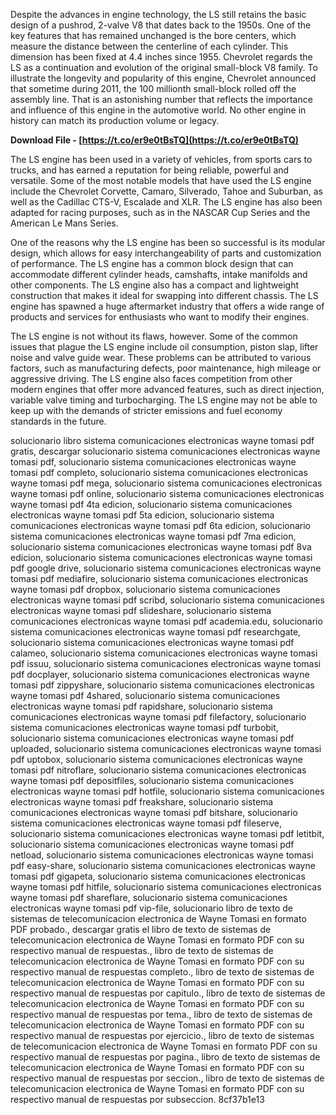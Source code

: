 Despite the advances in engine technology, the LS still retains the basic design of a pushrod, 2-valve V8 that dates back to the 1950s. One of the key features that has remained unchanged is the bore centers, which measure the distance between the centerline of each cylinder. This dimension has been fixed at 4.4 inches since 1955. Chevrolet regards the LS as a continuation and evolution of the original small-block V8 family. To illustrate the longevity and popularity of this engine, Chevrolet announced that sometime during 2011, the 100 millionth small-block rolled off the assembly line. That is an astonishing number that reflects the importance and influence of this engine in the automotive world. No other engine in history can match its production volume or legacy.
 
**Download File - [https://t.co/er9e0tBsTQ](https://t.co/er9e0tBsTQ)**


  
The LS engine has been used in a variety of vehicles, from sports cars to trucks, and has earned a reputation for being reliable, powerful and versatile. Some of the most notable models that have used the LS engine include the Chevrolet Corvette, Camaro, Silverado, Tahoe and Suburban, as well as the Cadillac CTS-V, Escalade and XLR. The LS engine has also been adapted for racing purposes, such as in the NASCAR Cup Series and the American Le Mans Series.
  
One of the reasons why the LS engine has been so successful is its modular design, which allows for easy interchangeability of parts and customization of performance. The LS engine has a common block design that can accommodate different cylinder heads, camshafts, intake manifolds and other components. The LS engine also has a compact and lightweight construction that makes it ideal for swapping into different chassis. The LS engine has spawned a huge aftermarket industry that offers a wide range of products and services for enthusiasts who want to modify their engines.
  
The LS engine is not without its flaws, however. Some of the common issues that plague the LS engine include oil consumption, piston slap, lifter noise and valve guide wear. These problems can be attributed to various factors, such as manufacturing defects, poor maintenance, high mileage or aggressive driving. The LS engine also faces competition from other modern engines that offer more advanced features, such as direct injection, variable valve timing and turbocharging. The LS engine may not be able to keep up with the demands of stricter emissions and fuel economy standards in the future.
 
solucionario libro sistema comunicaciones electronicas wayne tomasi pdf gratis,  descargar solucionario sistema comunicaciones electronicas wayne tomasi pdf,  solucionario sistema comunicaciones electronicas wayne tomasi pdf completo,  solucionario sistema comunicaciones electronicas wayne tomasi pdf mega,  solucionario sistema comunicaciones electronicas wayne tomasi pdf online,  solucionario sistema comunicaciones electronicas wayne tomasi pdf 4ta edicion,  solucionario sistema comunicaciones electronicas wayne tomasi pdf 5ta edicion,  solucionario sistema comunicaciones electronicas wayne tomasi pdf 6ta edicion,  solucionario sistema comunicaciones electronicas wayne tomasi pdf 7ma edicion,  solucionario sistema comunicaciones electronicas wayne tomasi pdf 8va edicion,  solucionario sistema comunicaciones electronicas wayne tomasi pdf google drive,  solucionario sistema comunicaciones electronicas wayne tomasi pdf mediafire,  solucionario sistema comunicaciones electronicas wayne tomasi pdf dropbox,  solucionario sistema comunicaciones electronicas wayne tomasi pdf scribd,  solucionario sistema comunicaciones electronicas wayne tomasi pdf slideshare,  solucionario sistema comunicaciones electronicas wayne tomasi pdf academia.edu,  solucionario sistema comunicaciones electronicas wayne tomasi pdf researchgate,  solucionario sistema comunicaciones electronicas wayne tomasi pdf calameo,  solucionario sistema comunicaciones electronicas wayne tomasi pdf issuu,  solucionario sistema comunicaciones electronicas wayne tomasi pdf docplayer,  solucionario sistema comunicaciones electronicas wayne tomasi pdf zippyshare,  solucionario sistema comunicaciones electronicas wayne tomasi pdf 4shared,  solucionario sistema comunicaciones electronicas wayne tomasi pdf rapidshare,  solucionario sistema comunicaciones electronicas wayne tomasi pdf filefactory,  solucionario sistema comunicaciones electronicas wayne tomasi pdf turbobit,  solucionario sistema comunicaciones electronicas wayne tomasi pdf uploaded,  solucionario sistema comunicaciones electronicas wayne tomasi pdf uptobox,  solucionario sistema comunicaciones electronicas wayne tomasi pdf nitroflare,  solucionario sistema comunicaciones electronicas wayne tomasi pdf depositfiles,  solucionario sistema comunicaciones electronicas wayne tomasi pdf hotfile,  solucionario sistema comunicaciones electronicas wayne tomasi pdf freakshare,  solucionario sistema comunicaciones electronicas wayne tomasi pdf bitshare,  solucionario sistema comunicaciones electronicas wayne tomasi pdf fileserve,  solucionario sistema comunicaciones electronicas wayne tomasi pdf letitbit,  solucionario sistema comunicaciones electronicas wayne tomasi pdf netload,  solucionario sistema comunicaciones electronicas wayne tomasi pdf easy-share,  solucionario sistema comunicaciones electronicas wayne tomasi pdf gigapeta,  solucionario sistema comunicaciones electronicas wayne tomasi pdf hitfile,  solucionario sistema comunicaciones electronicas wayne tomasi pdf shareflare,  solucionario sistema comunicaciones electronicas wayne tomasi pdf vip-file,  solucionario libro de texto de sistemas de telecomunicacion electronica de Wayne Tomasi en formato PDF probado.,  descargar gratis el libro de texto de sistemas de telecomunicacion electronica de Wayne Tomasi en formato PDF con su respectivo manual de respuestas.,  libro de texto de sistemas de telecomunicacion electronica de Wayne Tomasi en formato PDF con su respectivo manual de respuestas completo.,  libro de texto de sistemas de telecomunicacion electronica de Wayne Tomasi en formato PDF con su respectivo manual de respuestas por capitulo.,  libro de texto de sistemas de telecomunicacion electronica de Wayne Tomasi en formato PDF con su respectivo manual de respuestas por tema.,  libro de texto de sistemas de telecomunicacion electronica de Wayne Tomasi en formato PDF con su respectivo manual de respuestas por ejercicio.,  libro de texto de sistemas de telecomunicacion electronica de Wayne Tomasi en formato PDF con su respectivo manual de respuestas por pagina.,  libro de texto de sistemas de telecomunicacion electronica de Wayne Tomasi en formato PDF con su respectivo manual de respuestas por seccion.,  libro de texto de sistemas de telecomunicacion electronica de Wayne Tomasi en formato PDF con su respectivo manual de respuestas por subseccion.
 8cf37b1e13
 
